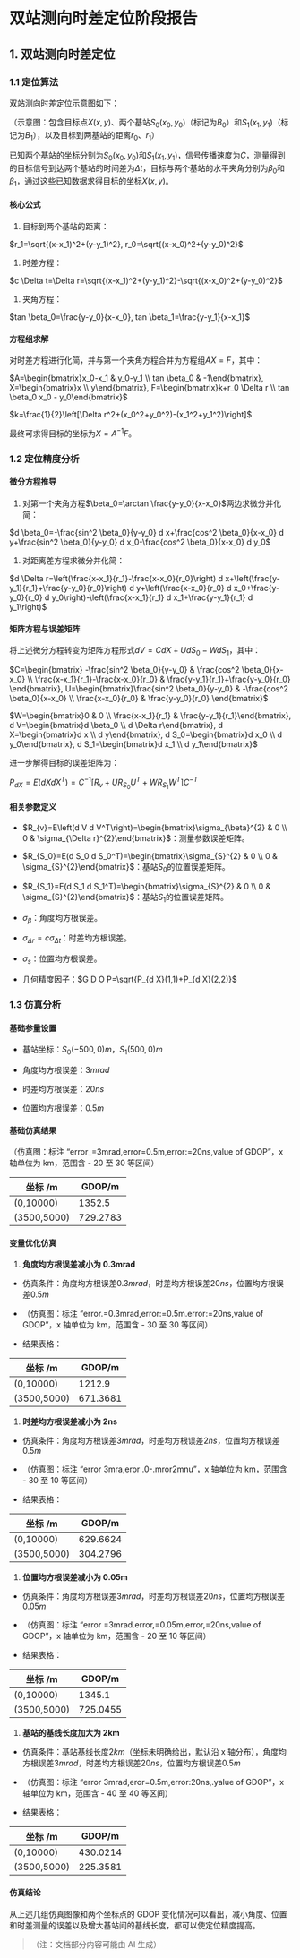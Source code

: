 # 双站测向时差定位阶段报告

## 1. 双站测向时差定位

### 1.1 定位算法

双站测向时差定位示意图如下：

（示意图：包含目标点$X(x,y)$、两个基站$S_0(x_0,y_0)$（标记为$B_0$）和$S_1(x_1,y_1)$（标记为$B_1$），以及目标到两基站的距离$r_0$、$r_1$）

已知两个基站的坐标分别为$S_0(x_0, y_0)$和$S_1(x_1, y_1)$，信号传播速度为$C$，测量得到的目标信号到达两个基站的时间差为$\Delta t$，目标与两个基站的水平夹角分别为$\beta_0$和$\beta_1$，通过这些已知数据求得目标的坐标$X(x, y)$。

#### 核心公式



1.  目标到两个基站的距离：

$r_1=\sqrt{(x-x_1)^2+(y-y_1)^2}, r_0=\sqrt{(x-x_0)^2+(y-y_0)^2}$



1.  时差方程：

$c \Delta t=\Delta r=\sqrt{(x-x_1)^2+(y-y_1)^2}-\sqrt{(x-x_0)^2+(y-y_0)^2}$



1.  夹角方程：

$tan \beta_0=\frac{y-y_0}{x-x_0}, tan \beta_1=\frac{y-y_1}{x-x_1}$

#### 方程组求解

对时差方程进行化简，并与第一个夹角方程合并为方程组$A X=F$，其中：

$A=\begin{bmatrix}x_0-x_1 & y_0-y_1 \\ tan \beta_0 & -1\end{bmatrix}, X=\begin{bmatrix}x \\ y\end{bmatrix}, F=\begin{bmatrix}k+r_0 \Delta r \\ tan \beta_0 x_0 - y_0\end{bmatrix}$

$k=\frac{1}{2}\left[\Delta r^2+(x_0^2+y_0^2)-(x_1^2+y_1^2)\right]$

最终可求得目标的坐标为$X=A^{-1} F$。

### 1.2 定位精度分析

#### 微分方程推导



1.  对第一个夹角方程$\beta_0=\arctan \frac{y-y_0}{x-x_0}$两边求微分并化简：

$d \beta_0=-\frac{sin^2 \beta_0}{y-y_0} d x+\frac{cos^2 \beta_0}{x-x_0} d y+\frac{sin^2 \beta_0}{y-y_0} d x_0-\frac{cos^2 \beta_0}{x-x_0} d y_0$



1.  对距离差方程求微分并化简：

$d \Delta r=\left(\frac{x-x_1}{r_1}-\frac{x-x_0}{r_0}\right) d x+\left(\frac{y-y_1}{r_1}+\frac{y-y_0}{r_0}\right) d y+\left(\frac{x-x_0}{r_0} d x_0+\frac{y-y_0}{r_0} d y_0\right)-\left(\frac{x-x_1}{r_1} d x_1+\frac{y-y_1}{r_1} d y_1\right)$

#### 矩阵方程与误差矩阵

将上述微分方程转变为矩阵方程形式$d V=C d X+U d S_0 - W d S_1$，其中：

$C=\begin{bmatrix} -\frac{sin^2 \beta_0}{y-y_0} & \frac{cos^2 \beta_0}{x-x_0} \\ \frac{x-x_1}{r_1}-\frac{x-x_0}{r_0} & \frac{y-y_1}{r_1}+\frac{y-y_0}{r_0} \end{bmatrix}, U=\begin{bmatrix}\frac{sin^2 \beta_0}{y-y_0} & -\frac{cos^2 \beta_0}{x-x_0} \\ \frac{x-x_0}{r_0} & \frac{y-y_0}{r_0} \end{bmatrix}$

$W=\begin{bmatrix}0 & 0 \\ \frac{x-x_1}{r_1} & \frac{y-y_1}{r_1}\end{bmatrix}, d V=\begin{bmatrix}d \beta_0 \\ d \Delta r\end{bmatrix}, d X=\begin{bmatrix}d x \\ d y\end{bmatrix}, d S_0=\begin{bmatrix}d x_0 \\ d y_0\end{bmatrix}, d S_1=\begin{bmatrix}d x_1 \\ d y_1\end{bmatrix}$

进一步解得目标的误差矩阵为：

$P_{d X}=E\left(d X d X^T\right)=C^{-1}\left[R_{v}+U R_{S_0} U^T+W R_{S_1} W^T\right] C^{-T}$

#### 相关参数定义



*   $R_{v}=E\left(d V d V^T\right)=\begin{bmatrix}\sigma_{\beta}^{2} & 0 \\ 0 & \sigma_{\Delta r}^{2}\end{bmatrix}$：测量参数误差矩阵。

*   $R_{S_0}=E(d S_0 d S_0^T)=\begin{bmatrix}\sigma_{S}^{2} & 0 \\ 0 & \sigma_{S}^{2}\end{bmatrix}$：基站$S_0$的位置误差矩阵。

*   $R_{S_1}=E(d S_1 d S_1^T)=\begin{bmatrix}\sigma_{S}^{2} & 0 \\ 0 & \sigma_{S}^{2}\end{bmatrix}$：基站$S_1$的位置误差矩阵。

*   $\sigma_{\beta}$：角度均方根误差。

*   $\sigma_{\Delta r}=c \sigma_{\Delta t}$：时差均方根误差。

*   $\sigma_{s}$：位置均方根误差。

*   几何精度因子：$G D O P=\sqrt{P_{d X}(1,1)+P_{d X}(2,2)}$

### 1.3 仿真分析

#### 基础参量设置



*   基站坐标：$S_0(-500,0)m$，$S_1(500,0)m$

*   角度均方根误差：$3mrad$

*   时差均方根误差：$20ns$

*   位置均方根误差：$0.5m$

#### 基础仿真结果

（仿真图：标注 “error\_=3mrad,error=0.5m,error:=20ns,value of GDOP”，x 轴单位为 km，范围含 - 20 至 30 等区间）



| 坐标 /m       | GDOP/m   |
| ----------- | -------- |
| (0,10000)   | 1352.5   |
| (3500,5000) | 729.2783 |

#### 变量优化仿真



1.  **角度均方根误差减小为 0.3mrad**

*   仿真条件：角度均方根误差$0.3mrad$，时差均方根误差$20ns$，位置均方根误差$0.5m$

*   （仿真图：标注 “error.=0.3mrad,error:=0.5m.error:=20ns,value of GDOP”，x 轴单位为 km，范围含 - 30 至 30 等区间）

*   结果表格：



| 坐标 /m       | GDOP/m   |
| ----------- | -------- |
| (0,10000)   | 1212.9   |
| (3500,5000) | 671.3681 |



1.  **时差均方根误差减小为 2ns**

*   仿真条件：角度均方根误差$3mrad$，时差均方根误差$2ns$，位置均方根误差$0.5m$

*   （仿真图：标注 “error 3mra,eror .0-.mror2mnu”，x 轴单位为 km，范围含 - 30 至 10 等区间）

*   结果表格：



| 坐标 /m       | GDOP/m   |
| ----------- | -------- |
| (0,10000)   | 629.6624 |
| (3500,5000) | 304.2796 |



1.  **位置均方根误差减小为 0.05m**

*   仿真条件：角度均方根误差$3mrad$，时差均方根误差$20ns$，位置均方根误差$0.05m$

*   （仿真图：标注 “error =3mrad.error,=0.05m,error,=20ns,value of GDOP”，x 轴单位为 km，范围含 - 20 至 10 等区间）

*   结果表格：



| 坐标 /m       | GDOP/m   |
| ----------- | -------- |
| (0,10000)   | 1345.1   |
| (3500,5000) | 725.0455 |



1.  **基站的基线长度加大为 2km**

*   仿真条件：基站基线长度$2km$（坐标未明确给出，默认沿 x 轴分布），角度均方根误差$3mrad$，时差均方根误差$20ns$，位置均方根误差$0.5m$

*   （仿真图：标注 “error 3mrad,eror=0.5m,error:20ns,.yalue of GDOP”，x 轴单位为 km，范围含 - 40 至 40 等区间）

*   结果表格：



| 坐标 /m       | GDOP/m   |
| ----------- | -------- |
| (0,10000)   | 430.0214 |
| (3500,5000) | 225.3581 |

#### 仿真结论

从上述几组仿真图像和两个坐标点的 GDOP 变化情况可以看出，减小角度、位置和时差测量的误差以及增大基站间的基线长度，都可以使定位精度提高。

> （注：文档部分内容可能由 AI 生成）